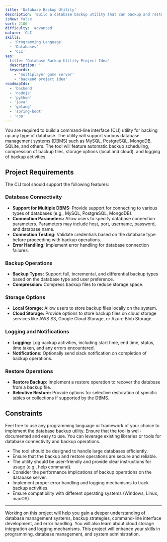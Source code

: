 ```yaml
---
title: 'Database Backup Utility'
description: 'Build a database backup utility that can backup and restore any DB'
isNew: false
sort: 2100
difficulty: 'advanced'
nature: 'CLI'
skills:
  - 'Programming Language'
  - 'Databases'
  - 'CLI'
seo:
  title: 'Database Backup Utility Project Idea'
  description: ''
  keywords:
    - 'multiplayer game server'
    - 'backend project idea'
roadmapIds:
  - 'backend'
  - 'nodejs'
  - 'python'
  - 'java'
  - 'golang'
  - 'spring-boot'
  - 'cpp'
---
```


You are required to build a command-line interface (CLI) utility for backing up any type of database. The utility will support various database management systems (DBMS) such as MySQL, PostgreSQL, MongoDB, SQLite, and others. The tool will feature automatic backup scheduling, compression of backup files, storage options (local and cloud), and logging of backup activities.

## Project Requirements

The CLI tool should support the following features:

### Database Connectivity

- **Support for Multiple DBMS:** Provide support for connecting to various types of databases (e.g., MySQL, PostgreSQL, MongoDB).
- **Connection Parameters:** Allow users to specify database connection parameters. Parameters may include host, port, username, password, and database name.
- **Connection Testing:** Validate credentials based on the database type before proceeding with backup operations.
- **Error Handling:** Implement error handling for database connection failures.

### Backup Operations

- **Backup Types:** Support full, incremental, and differential backup types based on the database type and user preference.
- **Compression:** Compress backup files to reduce storage space.

### Storage Options

- **Local Storage:** Allow users to store backup files locally on the system.
- **Cloud Storage:** Provide options to store backup files on cloud storage services like AWS S3, Google Cloud Storage, or Azure Blob Storage.

### Logging and Notifications

- **Logging:** Log backup activities, including start time, end time, status, time taken, and any errors encountered.
- **Notifications:** Optionally send slack notification on completion of backup operations.

### Restore Operations

- **Restore Backup:** Implement a restore operation to recover the database from a backup file.
- **Selective Restore:** Provide options for selective restoration of specific tables or collections if supported by the DBMS.

## Constraints

Feel free to use any programming language or framework of your choice to implement the database backup utility. Ensure that the tool is well-documented and easy to use. You can leverage existing libraries or tools for database connectivity and backup operations.

- The tool should be designed to handle large databases efficiently.
- Ensure that the backup and restore operations are secure and reliable.
- The utility should be user-friendly and provide clear instructions for usage (e.g., help command).
- Consider the performance implications of backup operations on the database server.
- Implement proper error handling and logging mechanisms to track backup activities.
- Ensure compatibility with different operating systems (Windows, Linux, macOS).


<hr />

Working on this project will help you gain a deeper understanding of database management systems, backup strategies, command-line interface development, and error handling. You will also learn about cloud storage integration and logging mechanisms. This project will enhance your skills in programming, database management, and system administration.

